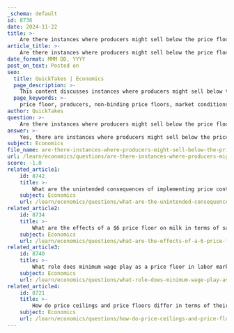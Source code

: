 ```yaml
---
_schema: default
id: 8736
date: 2024-11-22
title: >-
    Are there instances where producers might sell below the price floor?
article_title: >-
    Are there instances where producers might sell below the price floor?
date_format: MMM DD, YYYY
post_on_text: Posted on
seo:
  title: QuickTakes | Economics
  page_description: >-
    This content discusses instances where producers might sell below the price floor, including non-binding price floors, market conditions, competitive pressures, and government exceptions that allow temporary sales below mandated minimum prices.
  page_keywords: >-
    price floor, producers, non-binding price floors, market conditions, competitive pressures, government exceptions, surplus, inventory management, minimum price, economic policy
author: QuickTakes
question: >-
    Are there instances where producers might sell below the price floor?
answer: >-
    Yes, there are instances where producers might sell below the price floor, although this typically occurs under specific circumstances. A price floor is a government-imposed minimum price that must be paid for a good or service, and it is designed to ensure that producers receive a minimum income. However, there are scenarios where producers may choose to sell below this mandated price.\n\n1. **Non-Binding Price Floors**: If a price floor is set below the market equilibrium price, it is considered non-binding. In this case, producers will sell at the market equilibrium price, which is higher than the price floor. Selling below the market price would lead to a surplus, as the quantity supplied would exceed the quantity demanded.\n\n2. **Market Conditions**: Producers may opt to sell below the price floor to maintain market share or to avoid excess inventory. For example, during a bumper harvest of coffee, a producer might sell some beans below the price floor to prevent a surplus of unsold inventory. This decision, while potentially reducing profits, can help maintain customer relationships and market presence.\n\n3. **Competitive Pressures**: In highly competitive markets, producers may feel pressured to lower prices to attract customers, even if it means selling below the price floor. This can happen if competitors are offering similar products at lower prices, forcing producers to adjust their pricing strategies.\n\n4. **Government Exceptions**: In some cases, governments may allow exceptions to price floors for specific circumstances, such as promotional sales or clearance of perishable goods. This can enable producers to sell below the price floor temporarily.\n\nIn summary, while price floors are intended to prevent prices from falling below a certain level, various market dynamics and strategic decisions by producers can lead to instances where goods are sold below the established price floor.
subject: Economics
file_name: are-there-instances-where-producers-might-sell-below-the-price-floor.md
url: /learn/economics/questions/are-there-instances-where-producers-might-sell-below-the-price-floor
score: -1.0
related_article1:
    id: 8742
    title: >-
        What are the unintended consequences of implementing price controls?
    subject: Economics
    url: /learn/economics/questions/what-are-the-unintended-consequences-of-implementing-price-controls
related_article2:
    id: 8734
    title: >-
        What are the effects of a $6 price floor on milk in terms of supply and demand?
    subject: Economics
    url: /learn/economics/questions/what-are-the-effects-of-a-6-price-floor-on-milk-in-terms-of-supply-and-demand
related_article3:
    id: 8740
    title: >-
        What role does minimum wage play as a price floor in labor markets?
    subject: Economics
    url: /learn/economics/questions/what-role-does-minimum-wage-play-as-a-price-floor-in-labor-markets
related_article4:
    id: 8721
    title: >-
        How do price ceilings and price floors differ in terms of their economic impact?
    subject: Economics
    url: /learn/economics/questions/how-do-price-ceilings-and-price-floors-differ-in-terms-of-their-economic-impact
---
```


&nbsp;